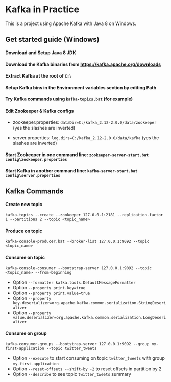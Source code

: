 # Kafka in Practice
This is a project using Apache Kafka with Java 8 on Windows.

## Get started guide (Windows)

#### Download and Setup Java 8 JDK

#### Download the Kafka binaries from https://kafka.apache.org/downloads

#### Extract Kafka at the root of ```C:\```

#### Setup Kafka bins in the Environment variables section by editing Path

#### Try Kafka commands using ```kafka-topics.bat``` (for example)

#### Edit Zookeeper & Kafka configs

- zookeeper.properties: ```dataDir=C:/kafka_2.12-2.0.0/data/zookeeper``` (yes the slashes are inverted)

- server.properties: ```log.dirs=C:/kafka_2.12-2.0.0/data/kafka``` (yes the slashes are inverted)

#### Start Zookeeper in one command line: ```zookeeper-server-start.bat config\zookeeper.properties```

#### Start Kafka in another command line: ```kafka-server-start.bat config\server.properties```

## Kafka Commands

#### Create new topic

```kafka-topics --create --zookeeper 127.0.0.1:2181 --replication-factor 1 --partitions 2 --topic <topic_name>```

#### Produce on topic

```kafka-console-producer.bat --broker-list 127.0.0.1:9092 --topic <topic_name>```

#### Consume on topic

```kafka-console-consumer --bootstrap-server 127.0.0.1:9092 --topic <topic_name> --from-beginning```
- Option ```--formatter kafka.tools.DefaultMessageFormatter```
- Option ```--property print.key=true```
- Option ```--property print.value=true```
- Option ```--property key.deserializer=org.apache.kafka.common.serialization.StringDeserializer```
- Option ```--property value.deserializer=org.apache.kafka.common.serialization.LongDeserializer```

#### Consume on group

```kafka-consumer-groups --bootstrap-server 127.0.0.1:9092 --group my-first-application --topic twitter_tweets```
- Option ```--execute``` to start consuming on topic ```twitter_tweets``` with group ```my-first-application```
- Option ```--reset-offsets --shift-by -2``` to reset offsets in partition by 2
- Option ```--describe``` to see topic ```twitter_tweets``` summary

